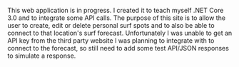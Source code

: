 This web application is in progress.  I created it to teach myself .NET Core 3.0 and to integrate some API calls.  The purpose of this site is to allow the user to create, edit or delete personal surf spots and to also be able to connect to that location's surf forecast.  Unfortunately I was unable to get an API key from the third party website I was planning to integrate with to connect to the forecast, so still need to add some test API/JSON responses to simulate a response. 
